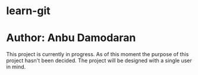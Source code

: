 # learn-git
# Author: Anbu Damodaran

This project is currently in progress. As of this moment the purpose of this project hasn't been decided. The project will
be designed with a single user in mind. 